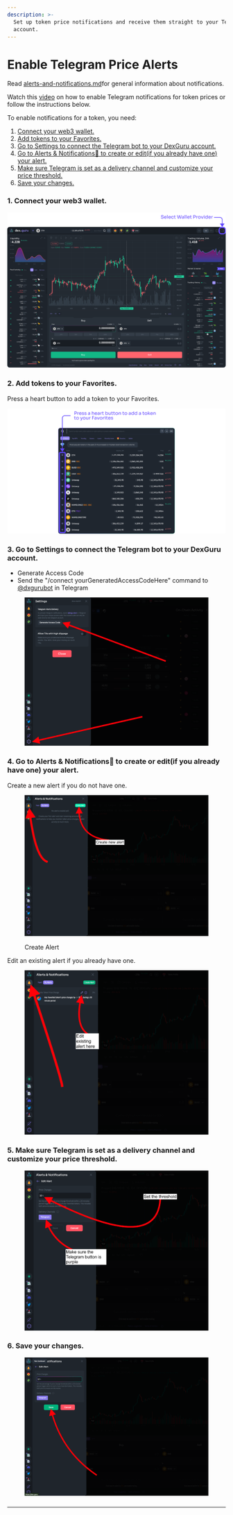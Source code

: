 ```yaml
---
description: >-
  Set up token price notifications and receive them straight to your Telegram
  account.
---
```


# Enable Telegram Price Alerts

Read [alerts-and-notifications.md](../../features/alerts-and-notifications.md "mention")for general information about notifications.

Watch this [video](https://www.youtube.com/watch?v=PobSLoS2YRg) on how to enable Telegram notifications for token prices or follow the instructions below.&#x20;

To enable notifications for a token, you need:&#x20;

1. [Connect your web3 wallet.](enable-price-alerts.md#1.-connect-your-web3-wallet.)
2. [Add tokens to your Favorites.](enable-price-alerts.md#2.-add-tokens-to-your-favorites.)
3. [Go to Settings to connect the Telegram bot to your DexGuru account.](enable-price-alerts.md#3.-go-to-settings.)
4. [Go to Alerts & Notifications🔔 to create or edit(if you already have one) your alert.](enable-price-alerts.md#4.-go-to-alerts-and-notifications-to-create-or-edit-if-you-already-have-one-your-alert.)
5. [Make sure Telegram is set as a delivery channel and customize your price threshold.](enable-price-alerts.md#5.-make-sure-telegram-is-set-as-a-delivery-channel-and-customize-your-price-threshold.)
6. [Save your changes.](enable-price-alerts.md#undefined)

### 1. **Connect your web3 wallet.**

![](<../../.gitbook/assets/1. Connect your web3 wallet..png>)

### 2. Add tokens to your Favorites.&#x20;

Press a heart button to add a token to your Favorites.

![](<../../.gitbook/assets/2. Add tokens to your Favorites..png>)

### 3. Go to Settings to connect the Telegram bot to your DexGuru account.&#x20;

* Generate Access Code
* Send the "/connect yourGeneratedAccessCodeHere" command to [@dxgurubot](https://t.me/dxgurubot) in Telegram&#x20;

<figure><img src="../../.gitbook/assets/Screen Shot 2022-10-04 at 3.41.28 PM.png" alt=""><figcaption></figcaption></figure>

### 4. Go to Alerts & Notifications🔔 to create or edit(if you already have one) your alert.

Create a new alert if you do not have one.

<figure><img src="../../.gitbook/assets/Screen Shot 2022-10-04 at 5.29.41 PM (1).png" alt=""><figcaption><p>Create Alert</p></figcaption></figure>

Edit an existing alert if you already have one.&#x20;

<figure><img src="../../.gitbook/assets/Screen Shot 2022-10-04 at 5.27.13 PM (1).png" alt=""><figcaption></figcaption></figure>

### **5.** Make sure Telegram is set as a delivery channel and customize your price threshold.

<figure><img src="../../.gitbook/assets/Screen Shot 2022-10-04 at 5.41.35 PM.png" alt=""><figcaption></figcaption></figure>

### 6. **Save your changes.**

<figure><img src="../../.gitbook/assets/Screen Shot 2022-10-04 at 5.48.32 PM.png" alt=""><figcaption></figcaption></figure>

###

****

###
